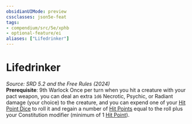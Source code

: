 ```yaml
---
obsidianUIMode: preview
cssclasses: json5e-feat
tags:
- compendium/src/5e/xphb
- optional-feature/ei
aliases: ["Lifedrinker"]
---
```

# Lifedrinker
*Source: SRD 5.2 and the Free Rules (2024)*  
**Prerequisite**: 9th Warlock
Once per turn when you hit a creature with your pact weapon, you can deal an extra `1d6` Necrotic, Psychic, or Radiant damage (your choice) to the creature, and you can expend one of your [Hit Point Dice](rules/variant-rules/hit-point-dice-xphb.md) to roll it and regain a number of [Hit Points](rules/variant-rules/hit-points-xphb.md) equal to the roll plus your Constitution modifier (minimum of 1 [Hit Point](rules/variant-rules/hit-points-xphb.md)).